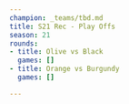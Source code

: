 ```yaml
---
champion: _teams/tbd.md
title: S21 Rec - Play Offs
season: 21
rounds:
- title: Olive vs Black
  games: []
- title: Orange vs Burgundy
  games: []

---
```

